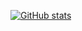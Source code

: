 [![GitHub stats](https://github-readme-stats.vercel.app/api?username=lmurature&count_private=true)](https://github.com/anuraghazra/github-readme-stats)

<!--
**lmurature/lmurature** is a ✨ _special_ ✨ repository because its `README.md` (this file) appears on your GitHub profile.

Here are some ideas to get you started:

- 🔭 I’m currently working on ...
- 🌱 I’m currently learning ...
- 👯 I’m looking to collaborate on ...
- 🤔 I’m looking for help with ...
- 💬 Ask me about ...
- 📫 How to reach me: ...
- 😄 Pronouns: ...
- ⚡ Fun fact: ...
-->
